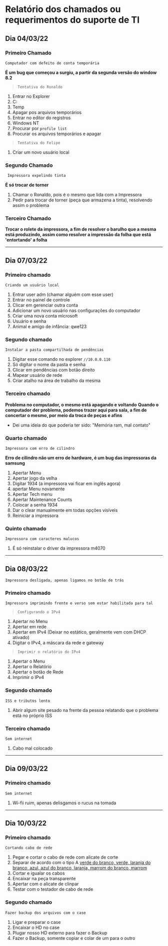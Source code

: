 # Relatório dos chamados ou requerimentos do suporte de TI 

##  Dia 04/03/22 

###  Primeiro Chamado   

``Computador com defeito de conta temporária``

**É um bug que começou a surgiu, a partir da segunda versão do window 8.2**

> ``Tentativa do Ronaldo ``

1. Entrar no Explorer
2. C:
3. Temp
4. Apagar pos arquivos temporários
5. Entrar no editor do registros
6. Windows NT
7. Procurar por `profile list`
8. Procurar os arquivos temporários e apagar

> ``Tentativa do Felipe ``

1. Criar um novo usuário local

### Segundo Chamado 

`` Impressora expelindo tinta``

**É só trocar de torner**

1. Chamar o Ronaldo, pois é o mesmo que lida com a Impressora
2. Pedir para trocar de torner (peça que armazena a tinta), resolvendo assim o problema

### Terceiro Chamado 

**Trocar o rolete da impressora, a fim de resolver o barulho que a mesma está produzindo, assim como resolver a impressão da folha que está 'entortando' a folha**

--------------------------------------------------------------------------------------------

##  Dia 07/03/22 

### Primeiro chamado  

``Criando um usuário local``

1. Entrar user adm (chamar alguém com esse user)
2. Entrar no painel de controle
3. Clicar em gerenciar outra conta
4. Adicionar um novo usuário nas configurações do computador
5. Criar uma nova conta microsoft
6. Usuário e senha
7. Animal e amigo de infância: qwe123


### Segundo chamado

``Instalar a pasta compartilhada de pendências``

1. Digitar esse comando no explorer `//10.0.0.110`
2. Só digitar o nome da pasta e senha
3. Clicar em pendências com botão direito
4. Mapear usuário de rede
5. Criar atalho na área de trabalho da mesma

### Terceiro chamado

**Problema no computador, o mesmo está apagando e voltando**
**Quando o computador der problema, podemos trazer aqui para sala, a fim de concertar o mesmo, por meio da troca de peças e afins**

-   Dei uma ideia do que poderia ter sido: "Memória ram, mal contato"

### Quarto chamado 

``Impressora com erro de cilindro``

**Erro de cilindro não um erro de hardware, é um bug das impressoras da samsung**

1.  Apertar Menu
2.  Apertar jogo da velha
3.  Digitar 1934 (a impressora vai ficar em inglês agora)
4.  apertar Menu novamente
5.  Apertar Tech menu
6.  Apertar Maintenance Counts
7.  Colocar a senha 1934
8.  Dar o clear manualmente em todas opções visíveis
9.  Reiniciar a impressora

### Quinto chamado 

``Impressora com caracteres malucos``

1. É só reinstalar o driver da impressora m4070

--------------------------------------------------------------------------------------------

## Dia 08/03/22 

``Impressora desligada, apenas ligamos no botão de trás``

### Primeiro chamado 

``Impressora imprimindo frente e verso sem estar habilitada para tal``

> `Configurando o IPv4`

1. Apertar no Menu
2. Apertar em rede
3. Apertar em IPv4 (Deixar no estático, geralmente vem com DHCP ativado)
4. Digitar o IPv4, a máscara da rede e gateway

> `Imprimir o relatório do IPv4`

1. Apertar o Menu
2. Apertar o Relatório
3. Apertar o botão de Rede
4. Imprimir o IPv4

### Segundo chamado

``ISS e tributos lento``

1. Abrir algum site pesado na frente da pessoa relatando que o problema está no próprio ISS

### Terceiro chamado

``Sem internet``

1. Cabo mal colocado

--------------------------------------------------------------------------------------------

##  Dia 09/03/22 

### Primeiro chamado

``Sem internet``

1.  Wi-fii ruim, apenas delisgamos o rucus na tomada

--------------------------------------------------------------------------------------------

## Dia 10/03/22 

### Primeiro chamado

``Cortando cabo de rede``

1. Pegar e cortar o cabo de rede com alicate de corte
2. Separar de acordo com o tipo A [verde do branco, verde, laranja do branco, azul, azul do branco, laranja, marrom do branco, marrom](https://www.google.com/url?sa=i&url=https%3A%2F%2Fforum.techtudo.globo.com%2Fperguntas%2F286252%2Fo-tipo-de-cabo-de-rede-faz-diferenca&psig=AOvVaw1lmnfsOeZXunZvzu0Ri58e&ust=1647004704307000&source=images&cd=vfe&ved=2ahUKEwiOr4Lk0Lv2AhUxMrkGHV6DD2AQr4kDegUIARDIAQ)
3. Cortar e igualar os cabos
4. Encaixar na peça transparente
5. Apertar com o alicate de clinpar
6. Testar com o testador de cabo de rede

### Segundo chamado 

``Fazer backup dos arquivos com o case``

1. Ligar e preparar o case
2. Encaixar o HD no case
3. Plugar nosso HD externo para fazer o Backup
3. Fazer o Backup, somente copiar e colar de um para o outro
